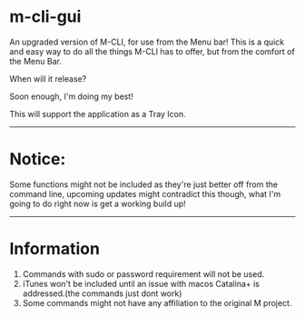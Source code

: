 # m-cli-gui
An upgraded version of M-CLI, for use from the Menu bar! This is a quick and easy way to do all the things M-CLI has to offer, but from the comfort of the Menu Bar.


When will it release?

Soon enough, I'm doing my best!

This will support the application as a Tray Icon.

---
# Notice:
Some functions might not be included as they're just better off from the command line, upcoming updates might contradict this though, what I'm going to do right now is get a working build up!


---
# Information

1. Commands with sudo or password requirement will not be used.
2. iTunes won't be included until an issue with macos Catalina+ is addressed.(the commands just dont work)
3. Some commands might not have any affiliation to the original M project.
